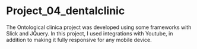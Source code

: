 # Project_04_dentalclinic
The Ontological clinica project was developed using some frameworks with Slick and JQuery. In this project, I used integrations with Youtube, in addition to making it fully responsive for any mobile device.
